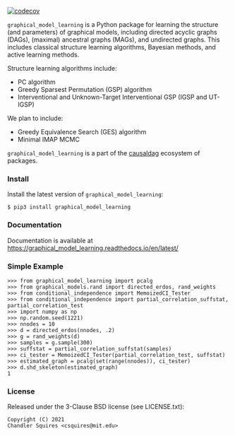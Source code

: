 [![codecov](https://codecov.io/gh/uhlerlab/causaldag/branch/master/graph/badge.svg?token=RSM00FKU9A)](https://codecov.io/gh/uhlerlab/causaldag)

`graphical_model_learning` is a Python package for learning the structure (and parameters) of graphical models, including
directed acyclic graphs (DAGs), (maximal) ancestral graphs (MAGs), and undirected graphs. This includes
classical structure learning algorithms, Bayesian methods, and active learning methods.

Structure learning algorithms include:
* PC algorithm
* Greedy Sparsest Permutation (GSP) algorithm
* Interventional and Unknown-Target Interventional GSP (IGSP and UT-IGSP)

We plan to include:
* Greedy Equivalence Search (GES) algorithm
* Minimal IMAP MCMC

`graphical_model_learning` is a part of the [causaldag](https://github.com/uhlerlab/causaldag) ecosystem of packages.

### Install
Install the latest version of `graphical_model_learning`:
```
$ pip3 install graphical_model_learning
```

### Documentation
Documentation is available at https://graphical_model_learning.readthedocs.io/en/latest/


### Simple Example

```
>>> from graphical_model_learning import pcalg
>>> from graphical_models.rand import directed_erdos, rand_weights
>>> from conditional_independence import MemoizedCI_Tester
>>> from conditional_independence import partial_correlation_suffstat, partial_correlation_test
>>> import numpy as np
>>> np.random.seed(1221)
>>> nnodes = 10
>>> d = directed_erdos(nnodes, .2)
>>> g = rand_weights(d)
>>> samples = g.sample(300)
>>> suffstat = partial_correlation_suffstat(samples)
>>> ci_tester = MemoizedCI_Tester(partial_correlation_test, suffstat)
>>> estimated_graph = pcalg(set(range(nnodes)), ci_tester)
>>> d.shd_skeleton(estimated_graph)
1
```

### License

Released under the 3-Clause BSD license (see LICENSE.txt):
```
Copyright (C) 2021
Chandler Squires <csquires@mit.edu>
```
